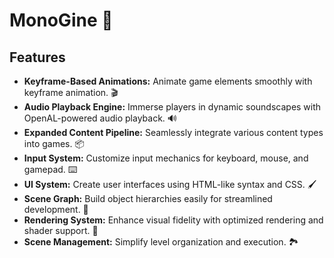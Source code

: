 # MonoGine 🚀

## Features

- **Keyframe-Based Animations:** Animate game elements smoothly with keyframe animation. 🎬
- **Audio Playback Engine:** Immerse players in dynamic soundscapes with OpenAL-powered audio playback. 🔊
- **Expanded Content Pipeline:** Seamlessly integrate various content types into games. 📦
- **Input System:** Customize input mechanics for keyboard, mouse, and gamepad. ⌨️
- **UI System:** Create user interfaces using HTML-like syntax and CSS. 🖌️
- **Scene Graph:** Build object hierarchies easily for streamlined development. 🌟
- **Rendering System:** Enhance visual fidelity with optimized rendering and shader support. 🎨
- **Scene Management:** Simplify level organization and execution. 🏞️
